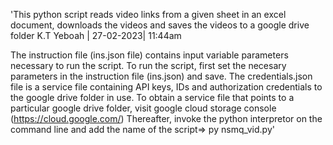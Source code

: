 'This python script reads video links from a given sheet in an excel document, 
downloads the videos and saves the videos to a google drive folder
K.T Yeboah | 27-02-2023| 11:44am

The instruction file (ins.json file) contains input variable parameters necessary to run the script.
To run the script, first set the necesary parameters in the instruction file (ins.json) and save.
The credentials.json file is a service file containing API keys, IDs and authorization credentials to the google drive folder in use. 
To obtain a service file that points to a particular google drive folder, visit google cloud storage console (https://cloud.google.com/)
Thereafter, invoke the python interpretor on the command line and add the name of the script=> py nsmq_vid.py'